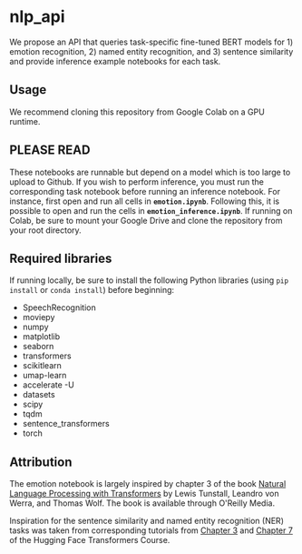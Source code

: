 # nlp_api
We propose an API that queries task-specific fine-tuned BERT models for 1) emotion recognition, 2) named entity recognition, and 3) sentence similarity and provide inference example notebooks for each task.

## Usage

We recommend cloning this repository from Google Colab on a GPU runtime.

## PLEASE READ
These notebooks are runnable but depend on a model which is too large to upload to Github. If you wish to perform inference, you must run the corresponding task notebook before running an inference notebook. For instance, first open and run all cells in **`emotion.ipynb`**. Following this, it is possible to open and run the cells in **`emotion_inference.ipynb`**. If running on Colab, be sure to mount your Google Drive and clone the repository from your root directory.

## Required libraries

If running locally, be sure to install the following Python libraries (using `pip install` or `conda install`) before beginning:

- SpeechRecognition
- moviepy
- numpy
- matplotlib
- seaborn
- transformers
- scikitlearn
- umap-learn
- accelerate -U
- datasets
- scipy
- tqdm
- sentence_transformers
- torch

## Attribution

The emotion notebook is largely inspired by chapter 3 of the book <a href="https://www.oreilly.com/library/view/natural-language-processing/9781098136789/">Natural Language Processing with Transformers</a> by Lewis Tunstall, Leandro von Werra, and Thomas Wolf. The book is available through O'Reilly Media.

Inspiration for the sentence similarity and named entity recognition (NER) tasks was taken from corresponding tutorials from <a href="https://huggingface.co/learn/nlp-course/chapter3/3?fw=pt">Chapter 3</a> and <a href="https://huggingface.co/learn/nlp-course/chapter7/2?fw=pt">Chapter 7</a> of the Hugging Face Transformers Course.